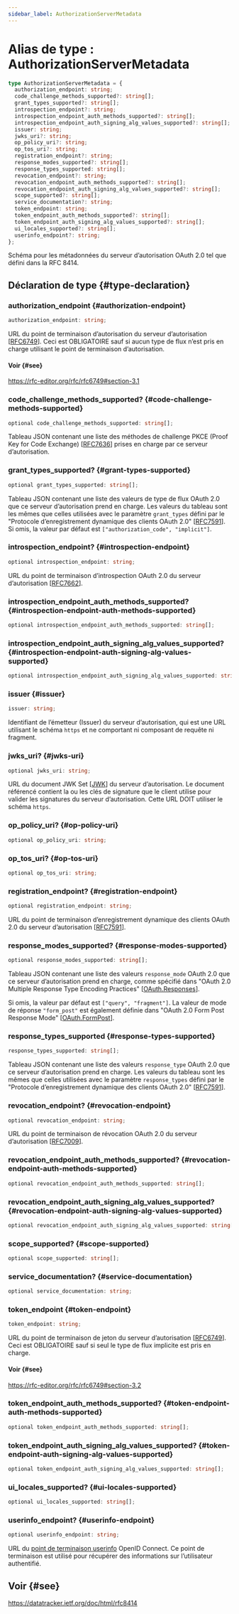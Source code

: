 ```yaml
---
sidebar_label: AuthorizationServerMetadata
---
```


# Alias de type : AuthorizationServerMetadata

```ts
type AuthorizationServerMetadata = {
  authorization_endpoint: string;
  code_challenge_methods_supported?: string[];
  grant_types_supported?: string[];
  introspection_endpoint?: string;
  introspection_endpoint_auth_methods_supported?: string[];
  introspection_endpoint_auth_signing_alg_values_supported?: string[];
  issuer: string;
  jwks_uri?: string;
  op_policy_uri?: string;
  op_tos_uri?: string;
  registration_endpoint?: string;
  response_modes_supported?: string[];
  response_types_supported: string[];
  revocation_endpoint?: string;
  revocation_endpoint_auth_methods_supported?: string[];
  revocation_endpoint_auth_signing_alg_values_supported?: string[];
  scope_supported?: string[];
  service_documentation?: string;
  token_endpoint: string;
  token_endpoint_auth_methods_supported?: string[];
  token_endpoint_auth_signing_alg_values_supported?: string[];
  ui_locales_supported?: string[];
  userinfo_endpoint?: string;
};
```

Schéma pour les métadonnées du serveur d’autorisation OAuth 2.0 tel que défini dans la RFC 8414.

## Déclaration de type {#type-declaration}

### authorization\_endpoint {#authorization-endpoint}

```ts
authorization_endpoint: string;
```

URL du point de terminaison d’autorisation du serveur d’autorisation [[RFC6749](https://rfc-editor.org/rfc/rfc6749)].
Ceci est OBLIGATOIRE sauf si aucun type de flux n’est pris en charge utilisant le point de terminaison d’autorisation.

#### Voir {#see}

https://rfc-editor.org/rfc/rfc6749#section-3.1

### code\_challenge\_methods\_supported? {#code-challenge-methods-supported}

```ts
optional code_challenge_methods_supported: string[];
```

Tableau JSON contenant une liste des méthodes de challenge PKCE (Proof Key for Code Exchange)
[[RFC7636](https://www.rfc-editor.org/rfc/rfc7636)] prises en charge par ce serveur d’autorisation.

### grant\_types\_supported? {#grant-types-supported}

```ts
optional grant_types_supported: string[];
```

Tableau JSON contenant une liste des valeurs de type de flux OAuth 2.0 que ce serveur d’autorisation prend en charge. Les valeurs du tableau sont les mêmes que celles utilisées avec le paramètre `grant_types` défini par le "Protocole d’enregistrement dynamique des clients OAuth 2.0" [[RFC7591](https://www.rfc-editor.org/rfc/rfc7591)].
Si omis, la valeur par défaut est `["authorization_code", "implicit"]`.

### introspection\_endpoint? {#introspection-endpoint}

```ts
optional introspection_endpoint: string;
```

URL du point de terminaison d’introspection OAuth 2.0 du serveur d’autorisation
[[RFC7662](https://www.rfc-editor.org/rfc/rfc7662)].

### introspection\_endpoint\_auth\_methods\_supported? {#introspection-endpoint-auth-methods-supported}

```ts
optional introspection_endpoint_auth_methods_supported: string[];
```

### introspection\_endpoint\_auth\_signing\_alg\_values\_supported? {#introspection-endpoint-auth-signing-alg-values-supported}

```ts
optional introspection_endpoint_auth_signing_alg_values_supported: string[];
```

### issuer {#issuer}

```ts
issuer: string;
```

Identifiant de l’émetteur (Issuer) du serveur d’autorisation, qui est une URL utilisant le schéma `https` et ne comportant ni composant de requête ni fragment.

### jwks\_uri? {#jwks-uri}

```ts
optional jwks_uri: string;
```

URL du document JWK Set [[JWK](https://www.rfc-editor.org/rfc/rfc8414.html#ref-JWK)] du serveur d’autorisation. Le document référencé contient la ou les clés de signature que le client utilise pour valider les signatures du serveur d’autorisation. Cette URL DOIT utiliser le schéma `https`.

### op\_policy\_uri? {#op-policy-uri}

```ts
optional op_policy_uri: string;
```

### op\_tos\_uri? {#op-tos-uri}

```ts
optional op_tos_uri: string;
```

### registration\_endpoint? {#registration-endpoint}

```ts
optional registration_endpoint: string;
```

URL du point de terminaison d’enregistrement dynamique des clients OAuth 2.0 du serveur d’autorisation
[[RFC7591](https://www.rfc-editor.org/rfc/rfc7591)].

### response\_modes\_supported? {#response-modes-supported}

```ts
optional response_modes_supported: string[];
```

Tableau JSON contenant une liste des valeurs `response_mode` OAuth 2.0 que ce serveur d’autorisation prend en charge, comme spécifié dans "OAuth 2.0 Multiple Response Type Encoding Practices"
[[OAuth.Responses](https://datatracker.ietf.org/doc/html/rfc8414#ref-OAuth.Responses)].

Si omis, la valeur par défaut est `["query", "fragment"]`. La valeur de mode de réponse `"form_post"` est également définie dans "OAuth 2.0 Form Post Response Mode"
[[OAuth.FormPost](https://datatracker.ietf.org/doc/html/rfc8414#ref-OAuth.Post)].

### response\_types\_supported {#response-types-supported}

```ts
response_types_supported: string[];
```

Tableau JSON contenant une liste des valeurs `response_type` OAuth 2.0 que ce serveur d’autorisation prend en charge. Les valeurs du tableau sont les mêmes que celles utilisées avec le paramètre `response_types` défini par le "Protocole d’enregistrement dynamique des clients OAuth 2.0"
[[RFC7591](https://www.rfc-editor.org/rfc/rfc7591)].

### revocation\_endpoint? {#revocation-endpoint}

```ts
optional revocation_endpoint: string;
```

URL du point de terminaison de révocation OAuth 2.0 du serveur d’autorisation
[[RFC7009](https://www.rfc-editor.org/rfc/rfc7009)].

### revocation\_endpoint\_auth\_methods\_supported? {#revocation-endpoint-auth-methods-supported}

```ts
optional revocation_endpoint_auth_methods_supported: string[];
```

### revocation\_endpoint\_auth\_signing\_alg\_values\_supported? {#revocation-endpoint-auth-signing-alg-values-supported}

```ts
optional revocation_endpoint_auth_signing_alg_values_supported: string[];
```

### scope\_supported? {#scope-supported}

```ts
optional scope_supported: string[];
```

### service\_documentation? {#service-documentation}

```ts
optional service_documentation: string;
```

### token\_endpoint {#token-endpoint}

```ts
token_endpoint: string;
```

URL du point de terminaison de jeton du serveur d’autorisation [[RFC6749](https://rfc-editor.org/rfc/rfc6749)].
Ceci est OBLIGATOIRE sauf si seul le type de flux implicite est pris en charge.

#### Voir {#see}

https://rfc-editor.org/rfc/rfc6749#section-3.2

### token\_endpoint\_auth\_methods\_supported? {#token-endpoint-auth-methods-supported}

```ts
optional token_endpoint_auth_methods_supported: string[];
```

### token\_endpoint\_auth\_signing\_alg\_values\_supported? {#token-endpoint-auth-signing-alg-values-supported}

```ts
optional token_endpoint_auth_signing_alg_values_supported: string[];
```

### ui\_locales\_supported? {#ui-locales-supported}

```ts
optional ui_locales_supported: string[];
```

### userinfo\_endpoint? {#userinfo-endpoint}

```ts
optional userinfo_endpoint: string;
```

URL du [point de terminaison userinfo](https://openid.net/specs/openid-connect-core-1_0.html#UserInfo) OpenID Connect.
Ce point de terminaison est utilisé pour récupérer des informations sur l’utilisateur authentifié.

## Voir {#see}

https://datatracker.ietf.org/doc/html/rfc8414